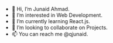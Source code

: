 - 👋 Hi, I’m Junaid Ahmad.
- 👀 I’m interested in Web Development.
- 🌱 I’m currently learning React.js.
- 💞️ I’m looking to collaborate on Projects.
- 📫 You can reach me @qjunaid.

<!---
qjunaid/qjunaid is a ✨ special ✨ repository because its `README.md` (this file) appears on your GitHub profile.
You can click the Preview link to take a look at your changes.
--->
